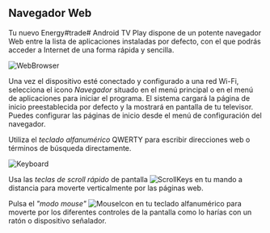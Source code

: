 ## Navegador Web

Tu nuevo Energy#trade# Android TV Play dispone de un potente navegador Web entre la lista de aplicaciones instaladas por defecto, con el que podrás acceder a Internet de una forma rápida y sencilla.

![WebBrowser](http://static.energysistem.com/images/manuals/42162/5502a943858ca.jpg)

Una vez el dispositivo esté conectado y configurado a una red Wi-Fi, selecciona el icono *Navegador* situado en el menú principal o en el menú de aplicaciones para iniciar el programa. El sistema cargará la página de inicio preestablecida por defecto y la mostrará en pantalla de tu televisor. Puedes configurar las páginas de inicio desde el menú de configuración del navegador.

Utiliza el *teclado alfanumérico* QWERTY para escribir direcciones web o términos de búsqueda directamente.

![Keyboard](http://static.energysistem.com/images/manuals/42162/5502a99eea5de.jpg)

Usa las *teclas de scroll rápido* de pantalla ![ScrollKeys](http://static.energysistem.com/images/manuals/42162/550086f482e43.jpg) en tu mando a distancia para moverte verticalmente por las páginas web.

Pulsa el *"modo mouse"* ![MouseIcon](http://static.energysistem.com/images/manuals/42162/55008780a55de.jpg) en tu teclado alfanumérico para moverte por los diferentes controles de la pantalla como lo harías con un ratón o dispositivo señalador.


